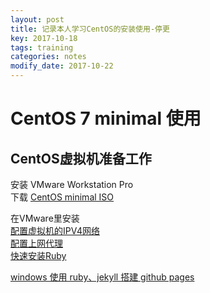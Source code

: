 ```yaml
---
layout: post
title: 记录本人学习CentOS的安装使用-停更
key: 2017-10-18
tags: training
categories: notes
modify_date: 2017-10-22
---
```

# CentOS 7 minimal 使用

## CentOS虚拟机准备工作

安装 VMware Workstation Pro  
下载 [CentOS minimal ISO](https://www.centos.org/download/)  

<!--more-->

在VMware里安装  
[配置虚拟机的IPV4网络](http://blog.csdn.net/u013252047/article/details/77947594)  
[配置上网代理](http://blog.csdn.net/fwj380891124/article/details/42168683)  
[快速安装Ruby](https://ruby-china.org/wiki/install_ruby_guide/)

[windows 使用 ruby、jekyll 搭建 github pages](http://blog.csdn.net/u013009839/article/details/43742901)

